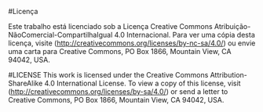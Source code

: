 #Licença

Este trabalho está licenciado sob a Licença Creative Commons Atribuição-NãoComercial-CompartilhaIgual 4.0 Internacional. Para ver uma cópia desta licença, visite (http://creativecommons.org/licenses/by-nc-sa/4.0/) ou envie uma carta para Creative Commons, PO Box 1866, Mountain View, CA 94042, USA.

#LICENSE
This work is licensed under the Creative Commons Attribution-ShareAlike 4.0 International License. To view a copy of this license, visit (http://creativecommons.org/licenses/by-sa/4.0/) or send a letter to Creative Commons, PO Box 1866, Mountain View, CA 94042, USA.